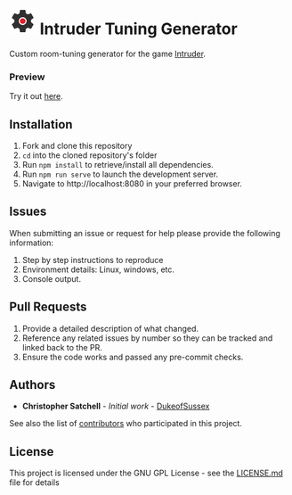 # ![Logo](/public/img/icons/logo-gray.svg "Logo") Intruder Tuning Generator

Custom room-tuning generator for the game [Intruder](https://intruder.superbossgames.com).

### Preview
Try it out [here](https://tuning.bloon.info).

## Installation
1. Fork and clone this repository
2. ```cd``` into the cloned repository's folder
4. Run ```npm install``` to retrieve/install all dependencies.
5. Run ```npm run serve``` to launch the development server.
7. Navigate to http://localhost:8080 in your preferred browser.


## Issues
When submitting an issue or request for help please provide the following information:

1. Step by step instructions to reproduce
2. Environment details: Linux, windows, etc.
3. Console output.

## Pull Requests

1. Provide a detailed description of what changed.  
2. Reference any related issues by number so they can be tracked and linked back to the PR.
3. Ensure the code works and passed any pre-commit checks.

## Authors

* **Christopher Satchell** - *Initial work* - [DukeofSussex](https://github.com/dukeofsussex)

See also the list of [contributors](https://github.com/your/project/contributors) who participated in this project.

## License

This project is licensed under the GNU GPL License - see the [LICENSE.md](LICENSE.md) file for details
